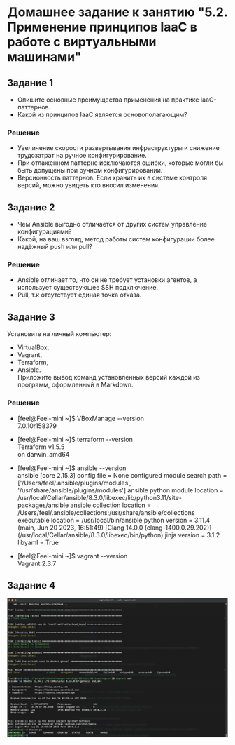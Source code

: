 # Домашнее задание к занятию "5.2. Применение принципов IaaC в работе с виртуальными машинами"

## Задание 1
- Опишите основные преимущества применения на практике IaaC-паттернов.
- Какой из принципов IaaC является основополагающим?
### Решение
- Увеличение скорости развертывания инфраструктуры и снижение трудозатрат на ручное конфигурирование.
- При отлаженном паттерне исключаются ошибки, которые могли бы быть допущены при ручном конфигурировании.
- Версионность паттернов. Если хранить их в системе контроля версий, можно увидеть кто вносил изменения.
## Задание 2
- Чем Ansible выгодно отличается от других систем управление конфигурациями?
- Какой, на ваш взгляд, метод работы систем конфигурации более надёжный push или pull?
### Решение
- Ansible отличает то, что он не требует установки агентов, а использует существующее SSH подключение.
- Pull, т.к отсутствует единая точка отказа.
## Задание 3
Установите на личный компьютер:
- VirtualBox,
- Vagrant,
- Terraform,
- Ansible.\
Приложите вывод команд установленных версий каждой из программ, оформленный в Markdown.
### Решение
- [feel@Feel-mini ~]$ VBoxManage --version\
7.0.10r158379


- [feel@Feel-mini ~]$ terraform --version\
Terraform v1.5.5\
on darwin_amd64


- [feel@Feel-mini ~]$ ansible --version \
ansible [core 2.15.3]
  config file = None
  configured module search path = ['/Users/feel/.ansible/plugins/modules', '/usr/share/ansible/plugins/modules']
  ansible python module location = /usr/local/Cellar/ansible/8.3.0/libexec/lib/python3.11/site-packages/ansible
  ansible collection location = /Users/feel/.ansible/collections:/usr/share/ansible/collections
  executable location = /usr/local/bin/ansible
  python version = 3.11.4 (main, Jun 20 2023, 16:51:49) [Clang 14.0.0 (clang-1400.0.29.202)] (/usr/local/Cellar/ansible/8.3.0/libexec/bin/python)
  jinja version = 3.1.2
  libyaml = True


- [feel@Feel-mini ~]$ vagrant --version \
Vagrant 2.3.7


## Задание 4

![](./img/ansible.png)